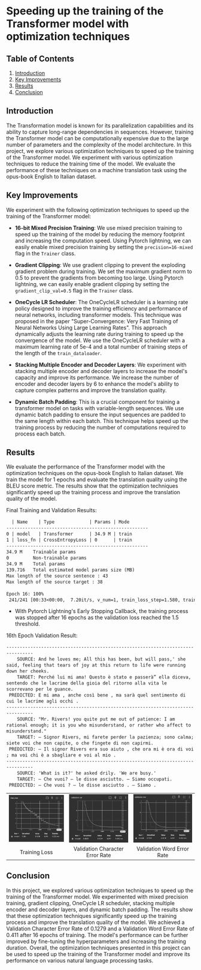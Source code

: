 # Speeding up the training of the Transformer model with optimization techniques

## Table of Contents
1. [Introduction](#introduction)
2. [Key Improvements](#key-improvements)
3. [Results](#results)
4. [Conclusion](#conclusion)

## Introduction

The Transformation model is known for its parallelization capabilities and its ability to capture long-range dependencies in sequences. However, training the Transformer model can be computationally expensive due to the large number of parameters and the complexity of the model architecture. In this project, we explore various optimization techniques to speed up the training of the Transformer model. We experiment with various optimization techniques to reduce the training time of the model. We evaluate the performance of these techniques on a machine translation task using the opus-book English to Italian dataset.

## Key Improvements

We experiment with the following optimization techniques to speed up the training of the Transformer model:

- **16-bit Mixed Precision Training**: We use mixed precision training to speed up the training of the model by reducing the memory footprint and increasing the computation speed. Using Pytorch lightning, we can easily enable mixed precision training by setting the `precision=16-mixed` flag in the `Trainer` class.

- **Gradient Clipping**: We use gradient clipping to prevent the exploding gradient problem during training. We set the maximum gradient norm to 0.5 to prevent the gradients from becoming too large. Using Pytorch lightning, we can easily enable gradient clipping by setting the `gradient_clip_val=0.5` flag in the `Trainer` class.

- **OneCycle LR Scheduler**: The OneCycleLR scheduler is a learning rate policy designed to improve the training efficiency and performance of neural networks, including transformer models. This technique was proposed in the paper "Super-Convergence: Very Fast Training of Neural Networks Using Large Learning Rates". This approach dynamically adjusts the learning rate during training to speed up the convergence of the model. We use the OneCycleLR scheduler with a maximum learning rate of 5e-4 and a total number of training steps of the length of the `train_dataloader`.

- **Stacking Multiple Encoder and Decoder Layers**: We experiment with stacking multiple encoder and decoder layers to increase the model's capacity and improve its performance. We increase the number of encoder and decoder layers by 6 to enhance the model's ability to capture complex patterns and improve the translation quality.

- **Dynamic Batch Padding**: This is a crucial component for training a transformer model on tasks with variable-length sequences. We use dynamic batch padding to ensure the input sequences are padded to the same length within each batch. This technique helps speed up the training process by reducing the number of computations required to process each batch.

## Results

We evaluate the performance of the Transformer model with the optimization techniques on the opus-book English to Italian dataset. We train the model for 1 epochs and evaluate the translation quality using the BLEU score metric. The results show that the optimization techniques significantly speed up the training process and improve the translation quality of the model.

Final Training and Validation Results:

```
  | Name    | Type             | Params | Mode 
-----------------------------------------------------
0 | model   | Transformer      | 34.9 M | train
1 | loss_fn | CrossEntropyLoss | 0      | train
-----------------------------------------------------
34.9 M    Trainable params
0         Non-trainable params
34.9 M    Total params
139.716   Total estimated model params size (MB)
Max length of the source sentence : 43
Max length of the source target : 38

Epoch 16: 100%
 241/241 [00:33<00:00,  7.20it/s, v_num=1, train_loss_step=1.580, train_loss_epoch=1.580]
```

- With Pytorch Lightning's Early Stopping Callback, the training process was stopped after 16 epochs as the validation loss reached the 1.5 threshold.


16th Epoch Validation Result:

```
--------------------------------------------------------------------------------
    SOURCE: And he loves me; All this has been, but will pass,' she said, feeling that tears of joy at this return to life were running down her cheeks.
    TARGET: Perché lui mi ama! Questo è stato e passerà” ella diceva, sentendo che le lacrime della gioia del ritorno alla vita le scorrevano per le guance.
 PREDICTED: E mi ama , anche così bene , ma sarà quel sentimento di cui le lacrime agli occhi .
--------------------------------------------------------------------------------
    SOURCE: "Mr. Rivers! you quite put me out of patience: I am rational enough; it is you who misunderstand, or rather who affect to misunderstand."
    TARGET: — Signor Rivers, mi farete perder la pazienza; sono calma; siete voi che non capite, o che fingete di non capirmi.
 PREDICTED: — Il signor Rivers era suo aiuto , che ora mi è ora di voi ; ma voi chi è a sbagliare e voi al mio .
--------------------------------------------------------------------------------
    SOURCE: 'What is it?' he asked drily. 'We are busy.'
    TARGET: — Che vuoi? — le disse asciutto. — Siamo occupati.
 PREDICTED: — Che vuoi ? — le disse asciutto . — Siamo .
```


<table>
  <tr>
    <td><img src="https://github.com/aakashvardhan/s18-transformer-speeding-up-strategy/blob/main/asset/train_loss.png" alt="Plot 1" style="width: 100%;"/></td>
    <td><img src="https://github.com/aakashvardhan/s18-transformer-speeding-up-strategy/blob/main/asset/val_cer.png" alt="Plot 2" style="width: 100%;"/></td>
    <td><img src="https://github.com/aakashvardhan/s18-transformer-speeding-up-strategy/blob/main/asset/val_wer.png" alt="Plot 3" style="width: 100%;"/></td>
  </tr>
  <tr>
    <td align="center">Training Loss</td>
    <td align="center">Validation Character Error Rate</td>
    <td align="center">Validation Word Error Rate</td>
  </tr>
</table>

## Conclusion

In this project, we explored various optimization techniques to speed up the training of the Transformer model. We experimented with mixed precision training, gradient clipping, OneCycle LR scheduler, stacking multiple encoder and decoder layers, and dynamic batch padding. The results show that these optimization techniques significantly speed up the training process and improve the translation quality of the model. We achieved a Validation Character Error Rate of 0.1279 and a Validation Word Error Rate of 0.411 after 16 epochs of training. The model's performance can be further improved by fine-tuning the hyperparameters and increasing the training duration. Overall, the optimization techniques presented in this project can be used to speed up the training of the Transformer model and improve its performance on various natural language processing tasks.